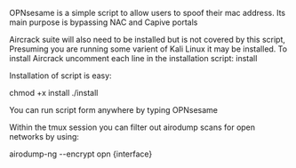 OPNsesame is a simple script to allow users to spoof their mac address.
Its main purpose is bypassing NAC and Capive portals



Aircrack suite will also need to be installed but is not covered by this script,
Presuming you are running some varient of Kali Linux it may be installed.
To install Aircrack uncomment each line in the installation script: install

Installation of script is easy:

chmod +x install
./install

You can run script form anywhere by typing OPNsesame

Within the tmux session you can filter out airodump scans for open networks by using:

airodump-ng --encrypt opn {interface}
